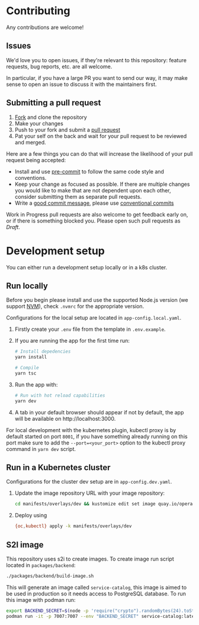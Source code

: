 # Contributing

Any contributions are welcome!

## Issues

We'd love you to open issues, if they're relevant to this repository: feature requests, bug reports, etc. are all welcome.

In particular, if you have a large PR you want to send our way, it may make sense to open an issue to discuss it with the maintainers first.

## Submitting a pull request

1. [Fork][1] and clone the repository
2. Make your changes
3. Push to your fork and submit a [pull request][2]
4. Pat your self on the back and wait for your pull request to be reviewed and merged.

Here are a few things you can do that will increase the likelihood of your pull request being accepted:

- Install and use [pre-commit][3] to follow the same code style and conventions.
- Keep your change as focused as possible. If there are multiple changes you would like to make that are not dependent upon each other, consider submitting them as separate pull requests.
- Write a [good commit message][4], please use [conventional commits][5]

Work in Progress pull requests are also welcome to get feedback early on, or if there is something blocked you. Please open such pull requests as *Draft*.

# Development setup

You can either run a development setup locally or in a k8s cluster.

## Run locally

Before you begin please install and use the supported Node.js version (we support [NVM][6]), check `.nvmrc` for the appropriate version.

Configurations for the local setup are located in `app-config.local.yaml`.

1. Firstly create your `.env` file from the template in `.env.example`.

2. If you are running the app for the first time run:

    ```sh
    # Install depedencies
    yarn install

    # Compile
    yarn tsc
    ```

3. Run the app with:

    ```sh
    # Run with hot reload capabilities
    yarn dev
    ```

4. A tab in your default browser should appear if not by default, the app will be available on http://localhost:3000.

For local development with the kubernetes plugin, kubectl proxy is by default started on port `8001`, if you have something already running on this port make sure to add the `--port=<your_port>` option to the kubectl proxy command in `yarn dev` script.

## Run in a Kubernetes cluster

Configurations for the cluster dev setup are in `app-config.dev.yaml`.

1. Update the image repository URL with your image repository:

    ```sh
    cd manifests/overlays/dev && kustomize edit set image quay.io/operate-first/service-catalog=<your url>
    ```

2. Deploy using

    ```sh
    {oc,kubectl} apply -k manifests/overlays/dev
    ```

## S2I image

This repository uses s2i to create images. To create image run script located in `packages/backend`:

```sh
./packages/backend/build-image.sh
```

This will generate an image called `service-catalog`, this image is aimed to be used in production so it needs access to PostgreSQL database. To run this image with podman run:

```sh
export BACKEND_SECRET=$(node -p 'require("crypto").randomBytes(24).toString("base64")')
podman run -it -p 7007:7007 --env "BACKEND_SECRET" service-catalog:latest
```

[1]: https://github.com/operate-first/service-catalog/fork
[2]: https://github.com/operate-first/service-catalog/compare
[3]: https://pre-commit.com
[4]: http://tbaggery.com/2008/04/19/a-note-about-git-commit-messages.html
[5]: https://www.conventionalcommits.org/en/v1.0.0
[6]: https://github.com/nvm-sh/nvm
